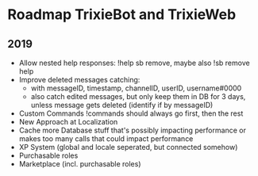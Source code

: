 # Roadmap TrixieBot and TrixieWeb

## 2019

* Allow nested help responses: !help sb remove, maybe also !sb remove help
* Improve deleted messages catching:
    * with messageID, timestamp, channelID, userID, username#0000
    * also catch edited messages, but only keep them in DB for 3 days, unless message gets deleted (identify if by messageID)
* Custom Commands !commands should always go first, then the rest
* New Approach at Localization
* Cache more Database stuff that's possibly impacting performance or makes too many calls that could impact performance 
* XP System (global and locale seperated, but connected somehow)
* Purchasable roles
* Marketplace (incl. purchasable roles)
